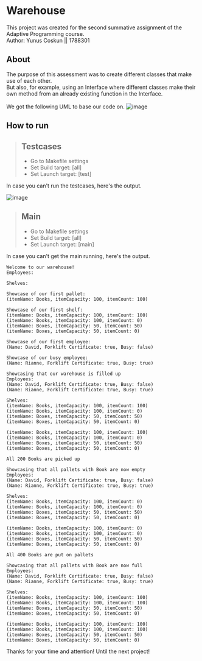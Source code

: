 # Warehouse
This project was created for the second summative assignment of the Adaptive Programming course.<br>
Author: Yunus Coskun || 1788301

## About
The purpose of this assessment was to create different classes that make use of each other.<br> 
But also, for example, using an Interface where different classes make their own method from an already existing function in the Interface.<br><br>
We got the following UML to base our code on.
![image](https://github.com/Iceblok/AP_FA2_Warehouse/assets/113879683/bdbebbaa-b5a3-44f9-a8bf-2831c60fed1d)<br>

## How to run
> ## Testcases
> - Go to Makefile settings
> - Set Build target: [all]
> - Set Launch target: [test]

In case you can't run the testcases, here's the output.

![image](https://github.com/Iceblok/AP_FA2_Warehouse/assets/113879683/19c4ad06-a77e-474e-a551-fa9eee787f68)

> ## Main
> - Go to Makefile settings
> - Set Build target: [all]
> - Set Launch target: [main]

In case you can't get the main running, here's the output.

```
Welcome to our warehouse!
Employees: 

Shelves: 

Showcase of our first pallet:
(itemName: Books, itemCapacity: 100, itemCount: 100)

Showcase of our first shelf:
(itemName: Books, itemCapacity: 100, itemCount: 100)
(itemName: Books, itemCapacity: 100, itemCount: 0)
(itemName: Boxes, itemCapacity: 50, itemCount: 50)
(itemName: Boxes, itemCapacity: 50, itemCount: 0)

Showcase of our first employee:
(Name: David, Forklift Certificate: true, Busy: false)

Showcase of our busy employee:
(Name: Rianne, Forklift Certificate: true, Busy: true)

Showcasing that our warehouse is filled up
Employees: 
(Name: David, Forklift Certificate: true, Busy: false)
(Name: Rianne, Forklift Certificate: true, Busy: true)

Shelves: 
(itemName: Books, itemCapacity: 100, itemCount: 100)
(itemName: Books, itemCapacity: 100, itemCount: 0)
(itemName: Boxes, itemCapacity: 50, itemCount: 50)
(itemName: Boxes, itemCapacity: 50, itemCount: 0)

(itemName: Books, itemCapacity: 100, itemCount: 100)
(itemName: Books, itemCapacity: 100, itemCount: 0)
(itemName: Boxes, itemCapacity: 50, itemCount: 50)
(itemName: Boxes, itemCapacity: 50, itemCount: 0)

All 200 Books are picked up

Showcasing that all pallets with Book are now empty
Employees:
(Name: David, Forklift Certificate: true, Busy: false)
(Name: Rianne, Forklift Certificate: true, Busy: true)

Shelves:
(itemName: Books, itemCapacity: 100, itemCount: 0)
(itemName: Books, itemCapacity: 100, itemCount: 0)
(itemName: Boxes, itemCapacity: 50, itemCount: 50)
(itemName: Boxes, itemCapacity: 50, itemCount: 0)

(itemName: Books, itemCapacity: 100, itemCount: 0)
(itemName: Books, itemCapacity: 100, itemCount: 0)
(itemName: Boxes, itemCapacity: 50, itemCount: 50)
(itemName: Boxes, itemCapacity: 50, itemCount: 0)

All 400 Books are put on pallets

Showcasing that all pallets with Book are now full
Employees:
(Name: David, Forklift Certificate: true, Busy: false)
(Name: Rianne, Forklift Certificate: true, Busy: true)

Shelves:
(itemName: Books, itemCapacity: 100, itemCount: 100)
(itemName: Books, itemCapacity: 100, itemCount: 100)
(itemName: Boxes, itemCapacity: 50, itemCount: 50)
(itemName: Boxes, itemCapacity: 50, itemCount: 0)

(itemName: Books, itemCapacity: 100, itemCount: 100)
(itemName: Books, itemCapacity: 100, itemCount: 100)
(itemName: Boxes, itemCapacity: 50, itemCount: 50)
(itemName: Boxes, itemCapacity: 50, itemCount: 0)
```

Thanks for your time and attention! Until the next project!
